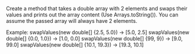 Create a method that takes a double array with 2 elements and swaps their values and prints out the array content
(Use Arrays.toString()). You can assume the passed array will always have 2 elements.

  Example:
  swapValues(new double[] {2.5, 5.0}) -> [5.0, 2.5]
  swapValues(new double[] {0.0, 1.0}) -> [1.0, 0.0]
  swapValues(new double[] {99, 9}) -> [9.0, 99.0]
  swapValues(new double[] {10.1, 19.3}) -> [19.3, 10.1]